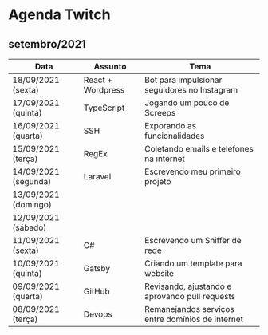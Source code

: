 # Agenda Twitch

## setembro/2021

| Data                 | Assunto             | Tema                                             |
| -------------------- | ------------------- | ------------------------------------------------ |
| 18/09/2021 (sexta)   | React + Wordpress   | Bot para impulsionar seguidores no Instagram     |
| 17/09/2021 (quinta)  | TypeScript          | Jogando um pouco de Screeps                      |
| 16/09/2021 (quarta)  | SSH                 | Exporando as funcionalidades                     |
| 15/09/2021 (terça)   | RegEx               | Coletando emails e telefones na internet         |
| 14/09/2021 (segunda) | Laravel             | Escrevendo meu primeiro projeto                  |
| 13/09/2021 (domingo) |                     |                                                  |
| 12/09/2021 (sábado)  |                     |                                                  |
| 11/09/2021 (sexta)   | C#                  | Escrevendo um Sniffer de rede                    |
| 10/09/2021 (quinta)  | Gatsby              | Criando um template para website                 |
| 09/09/2021 (quarta)  | GitHub              | Revisando, ajustando e aprovando pull requests   |
| 08/09/2021 (terça)   | Devops              | Remanejandos serviços entre domínios de internet |
